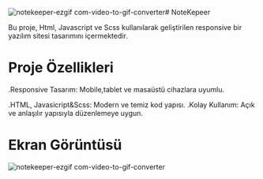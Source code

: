 ![notekeeper-ezgif com-video-to-gif-converter](https://github.com/user-attachments/assets/3a03e3a2-e8af-468a-8a7c-062112046924)# NoteKepeer

Bu proje, Html, Javascript ve Scss kullanılarak geliştirilen responsive bir yazılım sitesi tasarımını içermektedir.

# Proje Özellikleri
.Responsive Tasarım: Mobile,tablet ve masaüstü cihazlara uyumlu.

.HTML, Javasicript&Scss: Modern ve temiz kod yapısı. .Kolay Kullanım: Açık ve anlaşılır yapısıyla düzenlemeye uygun.

# Ekran Görüntüsü
![notekeeper-ezgif com-video-to-gif-converter](https://github.com/user-attachments/assets/77185d71-4e31-4516-8c18-ee01a7392edc)
